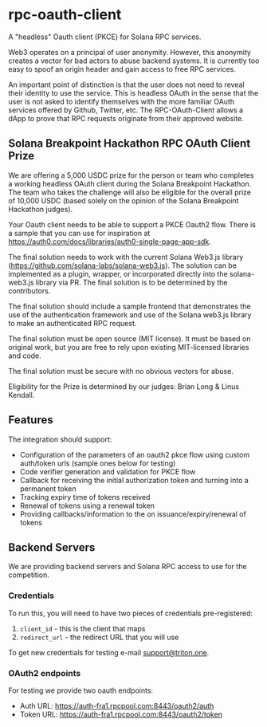 # rpc-oauth-client
A "headless" Oauth client (PKCE) for Solana RPC services.

Web3 operates on a principal of user anonymity. However, this anonymity creates a vector for bad actors to abuse backend systems. It is currently too easy to spoof an origin header and gain access to free RPC services.

An important point of distinction is that the user does not need to reveal their identity to use the service. This is headless OAuth in the sense that the user is not asked to identify themselves with the more familiar OAuth services offered by Github, Twitter, etc. The RPC-OAuth-Client allows a dApp to prove that RPC requests originate from their approved website.

## Solana Breakpoint Hackathon RPC OAuth Client Prize
We are offering a 5,000 USDC prize for the person or team who completes a working headless OAuth client during the Solana Breakpoint Hackathon. The team who takes the challenge will also be eligible for the overall prize of 10,000 USDC (based solely on the opinion of the Solana Breakpoint Hackathon judges).

Your Oauth client needs to be able to support a PKCE Oauth2 flow. There is a sample that you can use for inspiration at https://auth0.com/docs/libraries/auth0-single-page-app-sdk.

The final solution needs to work with the current Solana Web3.js library (https://github.com/solana-labs/solana-web3.js). The solution can be implemented as a plugin, wrapper, or incorporated directly into the solana-web3.js library via PR. The final solution is to be determined by the contributors.

The final solution should include a sample frontend that demonstrates the use of the authentication framework and use of the Solana web3.js library to make an authenticated RPC request.

The final solution must be open source (MIT license). It must be based on original work, but you are free to rely upon existing MIT-licensed libraries and code.

The final solution must be secure with no obvious vectors for abuse.

Eligibility for the Prize is determined by our judges: Brian Long & Linus Kendall.

## Features

The integration should support:
  - Configuration of the parameters of an oauth2 pkce flow using custom auth/token urls (sample ones below for testing)
  - Code verifier generation and validation for PKCE flow
  - Callback for receiving the initial authorization token and turning into a permanent token
  - Tracking expiry time of tokens received 
  - Renewal of tokens using a renewal token
  - Providing callbacks/information to the on issuance/expiry/renewal of tokens 

## Backend Servers
We are providing backend servers and Solana RPC access to use for the competition.

### Credentials
To run this, you will need to have two pieces of credentials pre-registered:

 1. `client_id` - this is the client that maps
 2. `redirect_url` - the redirect URL that you will use

To get new credentials for testing e-mail support@triton.one.

### OAuth2 endpoints
For testing we provide two oauth endpoints:

 - Auth URL:  https://auth-fra1.rpcpool.com:8443/oauth2/auth
 - Token URL: https://auth-fra1.rpcpool.com:8443/oauth2/token
